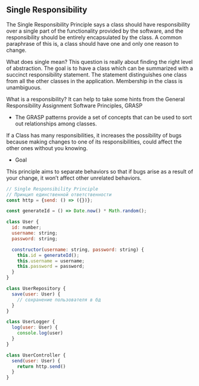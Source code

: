 ## Single Responsibility 

The Single Responsibility Principle says a class should have responsibility over a single part of the functionality provided by the software, and the responsibility should be entirely encapsulated by the class.
A common paraphrase of this is, a class should have one and only one reason to change. 

What does single mean? This question is really about finding the right level of abstraction. The goal is to have a class which can be summarized with a succinct responsibility statement.
The statement distinguishes one class from all the other classes in the application. Membership in the class is unambiguous.

What is a responsibility? It can help to take some hints from the General Responsibility Assignment Software Principles, GRASP
- The GRASP patterns provide a set of concepts that can be used to sort out relationships among classes. 

If a Class has many responsibilities, it increases the possibility of bugs because making changes to one of its responsibilities, could affect the other ones without you knowing.

- Goal

This principle aims to separate behaviors so that if bugs arise as a result of your change, it won’t affect other unrelated behaviors.

```js
// Single Responsibility Principle
// Принцип единственной ответственности
const http = {send: () => ({})};

const generateId = () => Date.now() * Math.random();

class User {
  id: number;
  username: string;
  password: string;

  constructor(username: string, password: string) {
    this.id = generateId();
    this.username = username;
    this.password = password;
  }
}

class UserRepository {
  save(user: User) {
    // сохранение пользователя в бд
  }
}

class UserLogger {
  log(user: User) {
    console.log(user)
  }
}

class UserController {
  send(user: User) {
    return http.send()
  }
}
```